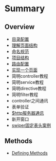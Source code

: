 # Summary

## Overview

* [目录配置](README.md)
* [理解页面结构](lu-you-pei-zhi.md)
* [命名规范](ming-ming-gui-fan.md)
* [项目结构](xiang-mu-jie-gou.md)
* [路由配置](lu-you-pei-zhi.md)
* [实现一个页面](shi-xian-yi-ge-ye-mian.md)
* 简明controller教程
* 简明service教程
* 简明directive教程
* 简明filter教程
* controller之间通讯
* 表单验证
* [$http服务器通讯](httpfu-wu-qi-tong-xun.md)
* 新开窗口
* [swiper固定表头案例](swipergu-ding-biao-tou-an-li.md)

## Methods

* [Defining Methods](methods.md)

